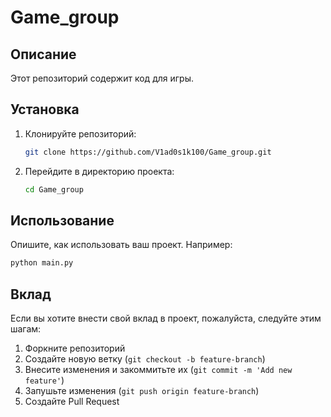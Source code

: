 # Game_group

## Описание
Этот репозиторий содержит код для игры. 

## Установка
1. Клонируйте репозиторий:
   ```bash
   git clone https://github.com/V1ad0s1k100/Game_group.git
   ```
2. Перейдите в директорию проекта:
   ```bash
   cd Game_group
   ```
   
## Использование
Опишите, как использовать ваш проект. Например:
```bash
python main.py
```

## Вклад
Если вы хотите внести свой вклад в проект, пожалуйста, следуйте этим шагам:
1. Форкните репозиторий
2. Создайте новую ветку (`git checkout -b feature-branch`)
3. Внесите изменения и закоммитьте их (`git commit -m 'Add new feature'`)
4. Запушьте изменения (`git push origin feature-branch`)
5. Создайте Pull Request
